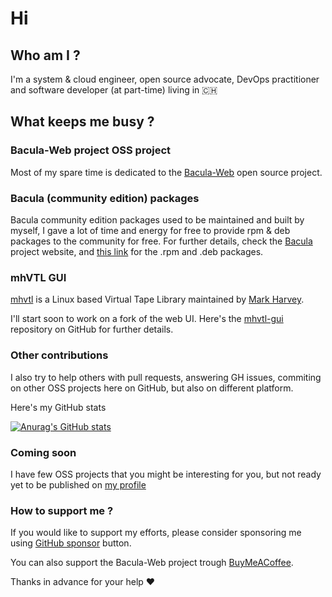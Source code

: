 # Hi

## Who am I ?

I'm a system & cloud engineer, open source advocate, DevOps practitioner and software developer (at part-time) living in :switzerland: 

## What keeps me busy ?

### Bacula-Web project OSS project

Most of my spare time is dedicated to the [Bacula-Web](https://www.bacula-web.org) open source project.

### Bacula (community edition) packages

Bacula community edition packages used to be maintained and built by myself, I gave a lot of time and energy for free to provide rpm & deb packages to the
community for free.
For further details, check the [Bacula](https://wwww.bacula.org) project website, and [this link](https://www.bacula.org/bacula-binary-package-download/) for the
.rpm and .deb packages.

### mhVTL GUI

[mhvtl](https://github.com/markh794/mhvtl) is a Linux based Virtual Tape Library maintained by [Mark Harvey](https://github.com/markh794).

I'll start soon to work on a fork of the web UI.
Here's the [mhvtl-gui](https://github.com/dfranco/mhvtl-gui) repository on GitHub for further details.

### Other contributions

I also try to help others with pull requests, answering GH issues, commiting on other OSS projects here on GitHub, but also on different platform.

Here's my GitHub stats

[![Anurag's GitHub stats](https://github-readme-stats.vercel.app/api?username=dfranco)](https://github.com/dfranco/github-readme-stats)

### Coming soon

I have few OSS projects that you might be interesting for you, but not ready yet to be published on [my profile](https://github.com/dfranco)

### How to support me ?

If you would like to support my efforts, please consider sponsoring me using [GitHub sponsor](https://github.com/sponsors/dfranco) button.

You can also support the Bacula-Web project trough [BuyMeACoffee](https://buymeacoffee.com/baculaweb).

Thanks in advance for your help :heart: